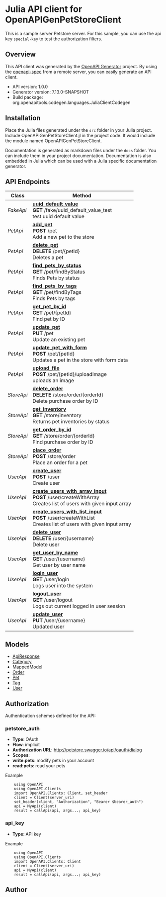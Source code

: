 # Julia API client for OpenAPIGenPetStoreClient

This is a sample server Petstore server. For this sample, you can use the api key `special-key` to test the authorization filters.

## Overview
This API client was generated by the [OpenAPI Generator](https://openapi-generator.tech) project.  By using the [openapi-spec](https://openapis.org) from a remote server, you can easily generate an API client.

- API version: 1.0.0
- Generator version: 7.13.0-SNAPSHOT
- Build package: org.openapitools.codegen.languages.JuliaClientCodegen


## Installation
Place the Julia files generated under the `src` folder in your Julia project. Include OpenAPIGenPetStoreClient.jl in the project code.
It would include the module named OpenAPIGenPetStoreClient.

Documentation is generated as markdown files under the `docs` folder. You can include them in your project documentation.
Documentation is also embedded in Julia which can be used with a Julia specific documentation generator.

## API Endpoints

Class | Method
------------ | -------------
*FakeApi* | [**uuid_default_value**](docs/FakeApi.md#uuid_default_value)<br/>**GET** /fake/uuid_default_value_test<br/>test uuid default value
*PetApi* | [**add_pet**](docs/PetApi.md#add_pet)<br/>**POST** /pet<br/>Add a new pet to the store
*PetApi* | [**delete_pet**](docs/PetApi.md#delete_pet)<br/>**DELETE** /pet/{petId}<br/>Deletes a pet
*PetApi* | [**find_pets_by_status**](docs/PetApi.md#find_pets_by_status)<br/>**GET** /pet/findByStatus<br/>Finds Pets by status
*PetApi* | [**find_pets_by_tags**](docs/PetApi.md#find_pets_by_tags)<br/>**GET** /pet/findByTags<br/>Finds Pets by tags
*PetApi* | [**get_pet_by_id**](docs/PetApi.md#get_pet_by_id)<br/>**GET** /pet/{petId}<br/>Find pet by ID
*PetApi* | [**update_pet**](docs/PetApi.md#update_pet)<br/>**PUT** /pet<br/>Update an existing pet
*PetApi* | [**update_pet_with_form**](docs/PetApi.md#update_pet_with_form)<br/>**POST** /pet/{petId}<br/>Updates a pet in the store with form data
*PetApi* | [**upload_file**](docs/PetApi.md#upload_file)<br/>**POST** /pet/{petId}/uploadImage<br/>uploads an image
*StoreApi* | [**delete_order**](docs/StoreApi.md#delete_order)<br/>**DELETE** /store/order/{orderId}<br/>Delete purchase order by ID
*StoreApi* | [**get_inventory**](docs/StoreApi.md#get_inventory)<br/>**GET** /store/inventory<br/>Returns pet inventories by status
*StoreApi* | [**get_order_by_id**](docs/StoreApi.md#get_order_by_id)<br/>**GET** /store/order/{orderId}<br/>Find purchase order by ID
*StoreApi* | [**place_order**](docs/StoreApi.md#place_order)<br/>**POST** /store/order<br/>Place an order for a pet
*UserApi* | [**create_user**](docs/UserApi.md#create_user)<br/>**POST** /user<br/>Create user
*UserApi* | [**create_users_with_array_input**](docs/UserApi.md#create_users_with_array_input)<br/>**POST** /user/createWithArray<br/>Creates list of users with given input array
*UserApi* | [**create_users_with_list_input**](docs/UserApi.md#create_users_with_list_input)<br/>**POST** /user/createWithList<br/>Creates list of users with given input array
*UserApi* | [**delete_user**](docs/UserApi.md#delete_user)<br/>**DELETE** /user/{username}<br/>Delete user
*UserApi* | [**get_user_by_name**](docs/UserApi.md#get_user_by_name)<br/>**GET** /user/{username}<br/>Get user by user name
*UserApi* | [**login_user**](docs/UserApi.md#login_user)<br/>**GET** /user/login<br/>Logs user into the system
*UserApi* | [**logout_user**](docs/UserApi.md#logout_user)<br/>**GET** /user/logout<br/>Logs out current logged in user session
*UserApi* | [**update_user**](docs/UserApi.md#update_user)<br/>**PUT** /user/{username}<br/>Updated user


## Models

 - [ApiResponse](docs/ApiResponse.md)
 - [Category](docs/Category.md)
 - [MappedModel](docs/MappedModel.md)
 - [Order](docs/Order.md)
 - [Pet](docs/Pet.md)
 - [Tag](docs/Tag.md)
 - [User](docs/User.md)


<a id="authorization"></a>
## Authorization

Authentication schemes defined for the API:
<a id="petstore_auth"></a>
### petstore_auth
- **Type**: OAuth
- **Flow**: implicit
- **Authorization URL**: http://petstore.swagger.io/api/oauth/dialog
- **Scopes**: 
 - **write:pets**: modify pets in your account
 - **read:pets**: read your pets

Example
```
    using OpenAPI
    using OpenAPI.Clients
    import OpenAPI.Clients: Client, set_header
    client = Client(server_uri)
    set_header(client, "Authorization", "Bearer $bearer_auth")
    api = MyApi(client)
    result = callApi(api, args...; api_key)
```
<a id="api_key"></a>
### api_key
- **Type**: API key

Example
```
    using OpenAPI
    using OpenAPI.Clients
    import OpenAPI.Clients: Client
    client = Client(server_uri)
    api = MyApi(client)
    result = callApi(api, args...; api_key)
```

## Author



